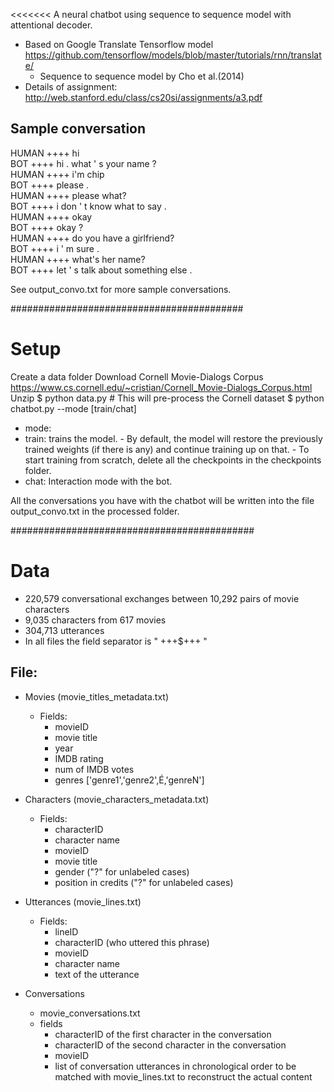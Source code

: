 <<<<<<<
A neural chatbot using sequence to sequence model with attentional decoder. 
- Based on Google Translate Tensorflow model https://github.com/tensorflow/models/blob/master/tutorials/rnn/translate/
  - Sequence to sequence model by Cho et al.(2014)
- Details of assignment: http://web.stanford.edu/class/cs20si/assignments/a3.pdf 

<h2>Sample conversation</h2>
HUMAN ++++ hi <br>
BOT ++++ hi . what ' s your name ?<br>
HUMAN ++++ i'm chip<br>
BOT ++++ please .<br>
HUMAN ++++ please what?<br>
BOT ++++ i don ' t know what to say .<br>
HUMAN ++++ okay<br>
BOT ++++ okay ?<br>
HUMAN ++++ do you have a girlfriend?<br>
BOT ++++ i ' m sure .<br>
HUMAN ++++ what's her name?<br>
BOT ++++ let ' s talk about something else .<br>

See output_convo.txt for more sample conversations.

##########################################

# Setup
Create a data folder
Download Cornell Movie-Dialogs Corpus https://www.cs.cornell.edu/~cristian/Cornell_Movie-Dialogs_Corpus.html
Unzip
$ python data.py     # This will pre-process the Cornell dataset
$ python chatbot.py --mode [train/chat] <br>
  - mode:
   - train: trains the model. 
    - By default, the model will restore the previously trained weights (if there is any) and continue training up on that.
    - To start training from scratch, delete all the checkpoints in the checkpoints folder.
   - chat: Interaction mode with the bot.

All the conversations you have with the chatbot will be written into the file output_convo.txt in the processed folder.

############################################

# Data
- 220,579 conversational exchanges between 10,292 pairs of movie characters
- 9,035 characters from 617 movies
- 304,713 utterances
- In all files the field separator is " +++$+++ "

## File:
- Movies (movie_titles_metadata.txt)
	- Fields: 
		- movieID
		- movie title
		- year
	   	- IMDB rating
		- num of IMDB votes
 		- genres ['genre1','genre2',É,'genreN']

- Characters (movie_characters_metadata.txt)       
	- Fields:
		- characterID
		- character name
		- movieID
		- movie title
		- gender ("?" for unlabeled cases)
		- position in credits ("?" for unlabeled cases) 

- Utterances (movie_lines.txt)
	- Fields:
		- lineID
		- characterID (who uttered this phrase)
		- movieID
		- character name
		- text of the utterance

- Conversations
    - movie_conversations.txt
	- fields
		- characterID of the first character in the conversation
		- characterID of the second character in the conversation
		- movieID
		- list of conversation utterances in chronological order
			to be matched with movie_lines.txt to reconstruct the actual content